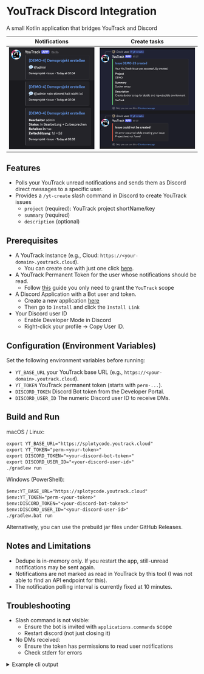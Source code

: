 # YouTrack Discord Integration

A small Kotlin application that bridges YouTrack and Discord

|        Notifications        |                Create tasks                |
|:---------------------------:|:------------------------------------------:|
| ![](docs/notifications.png) | ![create-tasks.png](docs/create-tasks.png) |


## Features
- Polls your YouTrack unread notifications and sends them as Discord direct messages to a specific user.
- Provides a `/yt-create` slash command in Discord to create YouTrack issues
  - `project` (required): YouTrack project shortName/key
  - `summary` (required)
  - `description` (optional)

## Prerequisites
- A YouTrack instance (e.g., Cloud: `https://<your-domain>.youtrack.cloud`).
  - You can create one with just one click [here](https://www.jetbrains.com/de-de/youtrack/).
- A YouTrack Permanent Token for the user whose notifications should be read.
  - Follow [this](https://www.jetbrains.com/help/youtrack/server/manage-permanent-token.html#delete-permanent-token) guide you only need to grant the `YouTrack` scope
- A Discord Application with a Bot user and token.
  - Create a new application [here](https://discord.com/developers/applications?new_application=true)
  - Then go to `Install` and click the `Install Link`
- Your Discord user ID
  - Enable Developer Mode in Discord
  - Right-click your profile → Copy User ID.

## Configuration (Environment Variables)
Set the following environment variables before running:
- `YT_BASE_URL` your YouTrack base URL (e.g., `https://<your-domain>.youtrack.cloud`).
- `YT_TOKEN` YouTrack permanent token (starts with `perm-...`).
- `DISCORD_TOKEN` Discord Bot token from the Developer Portal.
- `DISCORD_USER_ID` The numeric Discord user ID to receive DMs.

## Build and Run

macOS / Linux:
```
export YT_BASE_URL="https://splotycode.youtrack.cloud"
export YT_TOKEN="perm-<your-token>"
export DISCORD_TOKEN="<your-discord-bot-token>"
export DISCORD_USER_ID="<your-discord-user-id>"
./gradlew run
```

Windows (PowerShell):
```
$env:YT_BASE_URL="https://splotycode.youtrack.cloud"
$env:YT_TOKEN="perm-<your-token>"
$env:DISCORD_TOKEN="<your-discord-bot-token>"
$env:DISCORD_USER_ID="<your-discord-user-id>"
./gradlew.bat run
```

Alternatively, you can use the prebuild jar files under GitHub Releases.

## Notes and Limitations
- Dedupe is in-memory only. If you restart the app, still-unread notifications may be sent again.
- Notifications are not marked as read in YouTrack by this tool (I was not able to find an API endpoint for this).
- The notification polling interval is currently fixed at 10 minutes.

## Troubleshooting
- Slash command is not visible:
  - Ensure the bot is invited with `applications.commands` scope
  - Restart discord (not just closing it)
- No DMs received:
  - Ensure the token has permissions to read user notifications
  - Check stderr for errors

<details>
  <summary>Example cli output</summary>

  ![](docs/cli.png)

</details>